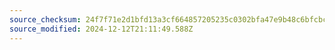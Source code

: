 ```yaml
---
source_checksum: 24f7f71e2d1bfd13a3cf664857205235c0302bfa47e9b48c6bfcbcba640a8797
source_modified: 2024-12-12T21:11:49.588Z
---
```


